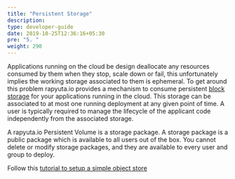 ```yaml
---
title: "Persistent Storage"
description:
type: developer-guide
date: 2019-10-25T12:36:16+05:30
pre: "5. "
weight: 290
---
```

Applications running on the cloud be design deallocate any resources consumed by them when they stop, scale down or fail, this unfortunately implies the working storage associated to them is ephemeral. To get around this problem rapyuta.io provides a mechanism to consume persistent [block storage](https://en.wikipedia.org/wiki/Block-level_storage) for your applications running in the cloud. This storage can be associated to at most one running deployment at any given point of time. A user is typically required to manage the lifecycle of the applicant code independently from the associated storage.

A rapyuta.io Persistent Volume is a storage package. A storage package is a public package which is available to all users out of the box. You cannot delete or modify storage packages, and they are available to every user and group to deploy.

Follow this [tutorial to setup a simple object store](./obj-store-deployment-tutorial.md)

